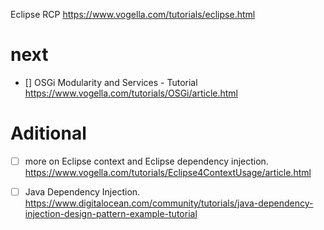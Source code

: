 Eclipse RCP
https://www.vogella.com/tutorials/eclipse.html

# next
- [] OSGi Modularity and Services - Tutorial
	https://www.vogella.com/tutorials/OSGi/article.html




# Aditional
- [ ] more on Eclipse context and Eclipse dependency injection.
	https://www.vogella.com/tutorials/Eclipse4ContextUsage/article.html
	
- [ ] Java Dependency Injection.
	https://www.digitalocean.com/community/tutorials/java-dependency-injection-design-pattern-example-tutorial
